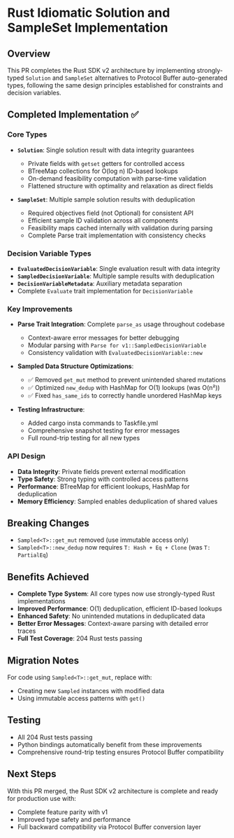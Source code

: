 # Rust Idiomatic Solution and SampleSet Implementation

## Overview

This PR completes the Rust SDK v2 architecture by implementing strongly-typed `Solution` and `SampleSet` alternatives to Protocol Buffer auto-generated types, following the same design principles established for constraints and decision variables.

## Completed Implementation ✅

### Core Types
- **`Solution`**: Single solution result with data integrity guarantees
  - Private fields with `getset` getters for controlled access
  - BTreeMap collections for O(log n) ID-based lookups
  - On-demand feasibility computation with parse-time validation
  - Flattened structure with optimality and relaxation as direct fields

- **`SampleSet`**: Multiple sample solution results with deduplication
  - Required objectives field (not Optional) for consistent API
  - Efficient sample ID validation across all components
  - Feasibility maps cached internally with validation during parsing
  - Complete Parse trait implementation with consistency checks

### Decision Variable Types
- **`EvaluatedDecisionVariable`**: Single evaluation result with data integrity
- **`SampledDecisionVariable`**: Multiple sample results with deduplication
- **`DecisionVariableMetadata`**: Auxiliary metadata separation
- Complete `Evaluate` trait implementation for `DecisionVariable`

### Key Improvements
- **Parse Trait Integration**: Complete `parse_as` usage throughout codebase
  - Context-aware error messages for better debugging
  - Modular parsing with `Parse for v1::SampledDecisionVariable`
  - Consistency validation with `EvaluatedDecisionVariable::new`

- **Sampled Data Structure Optimizations**:
  - ✅ Removed `get_mut` method to prevent unintended shared mutations
  - ✅ Optimized `new_dedup` with HashMap for O(1) lookups (was O(n²))
  - ✅ Fixed `has_same_ids` to correctly handle unordered HashMap keys

- **Testing Infrastructure**:
  - Added cargo insta commands to Taskfile.yml
  - Comprehensive snapshot testing for error messages
  - Full round-trip testing for all new types

### API Design
- **Data Integrity**: Private fields prevent external modification
- **Type Safety**: Strong typing with controlled access patterns
- **Performance**: BTreeMap for efficient lookups, HashMap for deduplication
- **Memory Efficiency**: Sampled<T> enables deduplication of shared values

## Breaking Changes
- `Sampled<T>::get_mut` removed (use immutable access only)
- `Sampled<T>::new_dedup` now requires `T: Hash + Eq + Clone` (was `T: PartialEq`)

## Benefits Achieved
- **Complete Type System**: All core types now use strongly-typed Rust implementations
- **Improved Performance**: O(1) deduplication, efficient ID-based lookups
- **Enhanced Safety**: No unintended mutations in deduplicated data
- **Better Error Messages**: Context-aware parsing with detailed error traces
- **Full Test Coverage**: 204 Rust tests passing

## Migration Notes
For code using `Sampled<T>::get_mut`, replace with:
- Creating new `Sampled` instances with modified data
- Using immutable access patterns with `get()`

## Testing
- All 204 Rust tests passing
- Python bindings automatically benefit from these improvements
- Comprehensive round-trip testing ensures Protocol Buffer compatibility

## Next Steps
With this PR merged, the Rust SDK v2 architecture is complete and ready for production use with:
- Complete feature parity with v1
- Improved type safety and performance
- Full backward compatibility via Protocol Buffer conversion layer